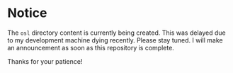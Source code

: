 # Notice
The `osl` directory content is currently being created. This was delayed due to my development machine dying recently. Please stay tuned. I will make an announcement as soon as this repository is complete. 

Thanks for your patience!
